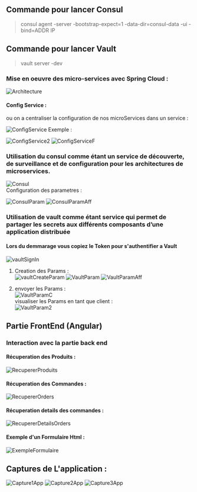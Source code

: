 ## Commande pour lancer Consul
> consul agent -server -bootstrap-expect=1 -data-dir=consul-data -ui -bind=ADDR IP

## Commande pour lancer Vault
> vault server -dev  
### Mise en oeuvre des micro-services avec Spring Cloud : 
![Architecture](https://github.com/Bouchghel/Architectures-Micro-services-avec-Spring-Cloud/assets/93221225/3efe9bee-3e6d-4a9c-b25c-222194298f7a)
#### Config Service : 
ou on a centraliser la configuration de nos microServices dans un service :
  
 ![ConfigService](https://github.com/Bouchghel/Architectures-Micro-services-avec-Spring-Cloud/assets/93221225/e24f2c34-ebfb-4b52-a0e9-18b7d34d11aa)
Exemple :
  
![ConfigService2](https://github.com/Bouchghel/Architectures-Micro-services-avec-Spring-Cloud/assets/93221225/3bad365a-a238-47f8-9b4a-9ea8e000c134)
![ConfigServiceF](https://github.com/Bouchghel/Architectures-Micro-services-avec-Spring-Cloud/assets/93221225/e54f863c-af38-4847-ba17-871fcc736026)

### Utilisation du consul comme étant un service de découverte, de surveillance et de configuration pour les architectures de microservices.
![Consul](https://github.com/Bouchghel/Architectures-Micro-services-avec-Spring-Cloud/assets/93221225/5c46e8c0-81ab-4a50-8a53-fc57a41c1df7)  
Configuration des parametres : 

![ConsulParam](https://github.com/Bouchghel/Architectures-Micro-services-avec-Spring-Cloud/assets/93221225/daf23140-ee09-4c38-ba10-03ee8f3b9ce7)
![ConsulParamAff](https://github.com/Bouchghel/Architectures-Micro-services-avec-Spring-Cloud/assets/93221225/ef99596b-e845-40c8-aa2b-74f64277e8af)
### Utilisation de vault comme étant service qui permet de partager les secrets aux différents composants d’une application distribuée
#### Lors du demmarage vous copiez le Token pour s'authentifier a Vault
![vaultSignIn](https://github.com/Bouchghel/Architectures-Micro-services-avec-Spring-Cloud/assets/93221225/0e9814be-3cc0-495d-9ecf-930db641d27a)
1) Creation des Params :  
![vaultCreateParam](https://github.com/Bouchghel/Architectures-Micro-services-avec-Spring-Cloud/assets/93221225/96221c14-e7bd-4dfd-8668-d39f90eaa0c4)
![VaultParam](https://github.com/Bouchghel/Architectures-Micro-services-avec-Spring-Cloud/assets/93221225/41e697bd-81ff-4272-b1c5-08a333dfa239)
![VaultParamAff](https://github.com/Bouchghel/Architectures-Micro-services-avec-Spring-Cloud/assets/93221225/16339d80-b9e6-4150-b199-05db778c14c3)

2) envoyer les Params :  
![VaultParamC](https://github.com/Bouchghel/Architectures-Micro-services-avec-Spring-Cloud/assets/93221225/2a1f8050-3e11-4a6f-9fb7-da17f1308d47)  
visualiser les Params en tant que client :  
![VaultParam2](https://github.com/Bouchghel/Architectures-Micro-services-avec-Spring-Cloud/assets/93221225/6ce3d93b-de77-43ac-860d-70e486d20735)

## Partie FrontEnd (Angular)
### Interaction avec la partie back end 
#### Récuperation des Produits :
![RecupererProduits](https://github.com/Bouchghel/Architectures-Micro-services-avec-Spring-Cloud/assets/93221225/8d9752df-dc9d-4eb4-844a-3278fdcac502)
#### Récuperation des Commandes : 
![RecupererOrders](https://github.com/Bouchghel/Architectures-Micro-services-avec-Spring-Cloud/assets/93221225/eec8c5ec-475b-4c5f-a121-d36b52c64e43)
#### Récuperation details des commandes : 
![RecupererDetailsOrders](https://github.com/Bouchghel/Architectures-Micro-services-avec-Spring-Cloud/assets/93221225/b8d6c619-d43d-468a-8389-5d970611cf5b)
#### Exemple d'un Formulaire Html :
![ExempleFormulaire](https://github.com/Bouchghel/Architectures-Micro-services-avec-Spring-Cloud/assets/93221225/48540161-6aed-4e33-9964-acb855e15d51)

## Captures de L'application :
![Capture1App](https://github.com/Bouchghel/Architectures-Micro-services-avec-Spring-Cloud/assets/93221225/1cd30c52-32ad-4d1f-afb6-2bb7296dafba)
![Capture2App](https://github.com/Bouchghel/Architectures-Micro-services-avec-Spring-Cloud/assets/93221225/7b32cb9e-d691-4f35-b176-a4edd13f0162)
![Capture3App](https://github.com/Bouchghel/Architectures-Micro-services-avec-Spring-Cloud/assets/93221225/9a144c68-cb56-4169-987c-29155aa2d7fb)

